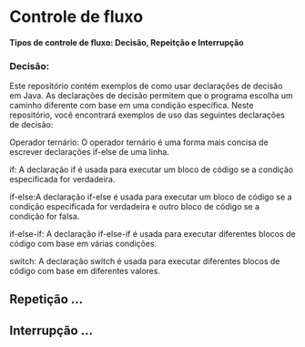 # Controle de fluxo 
#### Tipos de controle de fluxo: Decisão, Repeitção e Interrupção
### Decisão:
Este repositório contém exemplos de como usar declarações de decisão em Java. As declarações de decisão permitem que o programa escolha um caminho diferente com base em uma condição específica. Neste repositório, você encontrará exemplos de uso das seguintes declarações de decisão:

Operador ternário: O operador ternário é uma forma mais concisa de escrever declarações if-else de uma linha.

if: A declaração if é usada para executar um bloco de código se a condição especificada for verdadeira.<br>

if-else:A declaração if-else é usada para executar um bloco de código se a condição especificada for verdadeira e outro bloco de código se a condição for falsa.<br>

if-else-if: A declaração if-else-if é usada para executar diferentes blocos de código com base em várias condições.<br>

switch: A declaração switch é usada para executar diferentes blocos de código com base em diferentes valores.<br>




## Repetição ...

## Interrupção ...
